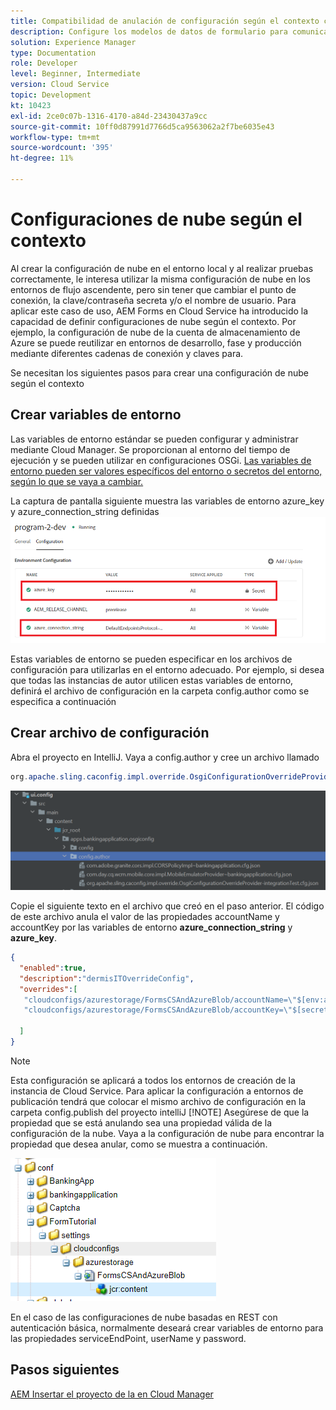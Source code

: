 ```yaml
---
title: Compatibilidad de anulación de configuración según el contexto con el modelo de datos de formulario
description: Configure los modelos de datos de formulario para comunicarse con diferentes puntos finales según los entornos.
solution: Experience Manager
type: Documentation
role: Developer
level: Beginner, Intermediate
version: Cloud Service
topic: Development
kt: 10423
exl-id: 2ce0c07b-1316-4170-a84d-23430437a9cc
source-git-commit: 10ff0d87991d7766d5ca9563062a2f7be6035e43
workflow-type: tm+mt
source-wordcount: '395'
ht-degree: 11%

---
```


# Configuraciones de nube según el contexto

Al crear la configuración de nube en el entorno local y al realizar pruebas correctamente, le interesa utilizar la misma configuración de nube en los entornos de flujo ascendente, pero sin tener que cambiar el punto de conexión, la clave/contraseña secreta y/o el nombre de usuario. Para aplicar este caso de uso, AEM Forms en Cloud Service ha introducido la capacidad de definir configuraciones de nube según el contexto.
Por ejemplo, la configuración de nube de la cuenta de almacenamiento de Azure se puede reutilizar en entornos de desarrollo, fase y producción mediante diferentes cadenas de conexión y claves para.

Se necesitan los siguientes pasos para crear una configuración de nube según el contexto

## Crear variables de entorno

Las variables de entorno estándar se pueden configurar y administrar mediante Cloud Manager. Se proporcionan al entorno del tiempo de ejecución y se pueden utilizar en configuraciones OSGi. [Las variables de entorno pueden ser valores específicos del entorno o secretos del entorno, según lo que se vaya a cambiar.](https://experienceleague.adobe.com/docs/experience-manager-cloud-service/content/implementing/using-cloud-manager/environment-variables.html?lang=en)



La captura de pantalla siguiente muestra las variables de entorno azure_key y azure_connection_string definidas
![environment_variables](assets/environment-variables.png)

Estas variables de entorno se pueden especificar en los archivos de configuración para utilizarlas en el entorno adecuado. Por ejemplo, si desea que todas las instancias de autor utilicen estas variables de entorno, definirá el archivo de configuración en la carpeta config.author como se especifica a continuación

## Crear archivo de configuración

Abra el proyecto en IntelliJ. Vaya a config.author y cree un archivo llamado

```java
org.apache.sling.caconfig.impl.override.OsgiConfigurationOverrideProvider-integrationTest.cfg.json
```

![config.author](assets/config-author.png)

Copie el siguiente texto en el archivo que creó en el paso anterior. El código de este archivo anula el valor de las propiedades accountName y accountKey por las variables de entorno **azure_connection_string** y **azure_key**.

```json
{
  "enabled":true,
  "description":"dermisITOverrideConfig",
  "overrides":[
   "cloudconfigs/azurestorage/FormsCSAndAzureBlob/accountName=\"$[env:azure_connection_string]\"",
   "cloudconfigs/azurestorage/FormsCSAndAzureBlob/accountKey=\"$[secret:azure_key]\""

  ]
}
```

>[!NOTE]
>
>Esta configuración se aplicará a todos los entornos de creación de la instancia de Cloud Service. Para aplicar la configuración a entornos de publicación tendrá que colocar el mismo archivo de configuración en la carpeta config.publish del proyecto intelliJ
>[!NOTE]
> Asegúrese de que la propiedad que se está anulando sea una propiedad válida de la configuración de la nube. Vaya a la configuración de nube para encontrar la propiedad que desea anular, como se muestra a continuación.

![cloud-config-property](assets/cloud-config-properties.png)

En el caso de las configuraciones de nube basadas en REST con autenticación básica, normalmente deseará crear variables de entorno para las propiedades serviceEndPoint, userName y password.

## Pasos siguientes

[AEM Insertar el proyecto de la en Cloud Manager](./push-project-to-cloud-manager-git.md)
